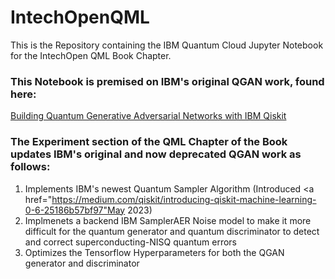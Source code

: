 # IntechOpenQML
This is the Repository containing the IBM Quantum Cloud Jupyter Notebook for the IntechOpen QML Book Chapter.

### This Notebook is premised on IBM's original QGAN work, found here:<br>
<a href="https://learn.qiskit.org/course/machine-learning/quantum-generative-adversarial-networks"> Building Quantum Generative Adversarial Networks with IBM Qiskit </a>
<br>
### The Experiment section of the QML Chapter of the Book updates IBM's original and now deprecated QGAN work as follows:<br>
1) Implements IBM's newest Quantum Sampler Algorithm (Introduced <a href="https://medium.com/qiskit/introducing-qiskit-machine-learning-0-6-25186b57bf97"May 2023</a>) <br>
2) Implmenets a backend IBM SamplerAER Noise model to make it more difficult for the quantum generator and quantum discriminator to detect and correct superconducting-NISQ quantum errors <br>
3) Optimizes the Tensorflow Hyperparameters for both the QGAN generator and discriminator
